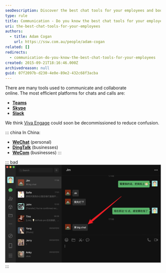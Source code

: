 ```yaml
---
seoDescription: Discover the best chat tools for your employees and boost communication efficiency with Microsoft Teams, Skype, Slack, and more.
type: rule
title: Communication - Do you know the best chat tools for your employees?
uri: the-best-chat-tools-for-your-employees
authors:
  - title: Adam Cogan
    url: https://ssw.com.au/people/adam-cogan
related: []
redirects:
  - communication-do-you-know-the-best-chat-tools-for-your-employees
created: 2015-09-21T18:16:46.000Z
archivedreason: null
guid: 07f2097b-d230-4e0e-89e2-432c68f3acba
---
```


There are many tools used to communicate and collaborate online. The most efficient platforms for chats and calls are:

<!--endintro-->

- **[Teams](https://products.office.com/en-ca/microsoft-teams/group-chat-software)**
- **[Skype](https://www.skype.com/)**
- **[Slack](https://slack.com/)**

We think [Viva Engage](https://www.yammer.com/) could soon be decommissioned to reduce confusion.

::: china
In China:

- **[WeChat](https://www.wechat.com/)** (personal)
- **[DingTalk](https://www.dingtalk.com/en)** (businesses)
- **[WeCom](https://work.weixin.qq.com/)** (businesses)
  :::

::: bad
![Figure: Bad example - Jim uses WeChat for work and asks Luke to come to the Big Chat room](use-wechat-for-work.png)
:::
